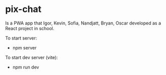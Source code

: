 # pix-chat


Is a PWA app that Igor, Kevin, Sofia, Nandjatt, Bryan, Oscar developed as a React project in school.


To start server: 
- npm server

To start dev server (vite):
- npm run dev
